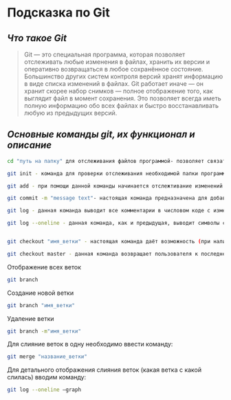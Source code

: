 # Подсказка по Git
## *Что такое Git*

> Git — это специальная программа, которая позволяет отслеживать любые изменения в файлах, хранить их версии и оперативно возвращаться в любое сохранённое состояние.
Большинство других систем контроля версий хранят информацию в виде списка изменений в файлах. Git работает иначе — он хранит скорее набор снимков — полное отображение того, как выглядит файл в момент сохранения. Это позволяет всегда иметь полную информацию обо всех файлах и быстро восстанавливать любую из предыдущих версий.

## *Основные команды git, их функционал и описание* 

```sh
cd "путь на папку" для отслеживания файлов программой- позволяет связать папку, в которой будут храниться изменения, с программой
```

```sh
git init - команда для проверки отслеживания необходимой папки программой
```

```sh
git add - при помощи данной команды начинается отслежтивание изменений в редакторе
```

```sh
git commit -m "message text"- настоящая команда предназначена для добавления комментария об изменении (добавлении) команды 
```

```sh
git log - данная команда выводит все комментарии в числовом коде с изменением в редакторе для возможности вернуться к предыдущей версии (до редактирования)
```

```sh
git log --oneline - данная команда, как и предыдущая, выводит символы с комментариями, только одной строкой
```

```sh

git checkout "имя_ветки" - настоящая команда даёт возможность (при наличии кода комментария) перемещаться между версиями (до редактирования)
```

```sh
git checkout master - данная команда возвращает пользователя к последней отредауктированной версии
```

Отображение всех веток
```sh
git branch
```
Создание новой ветки
```sh
git branch "имя_ветки"
```
Удаление ветки
```sh
git branch -m"имя_ветки"
```
Для слияние веток в одну необходимо ввести команду:
```sh
git merge "название_ветки"
```
Для детального отображения слияния веток (какая ветка с какой слилась) вводим команду:
```sh
git log --oneline –graph
```
